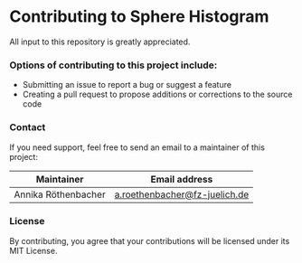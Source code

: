 # Contributing to Sphere Histogram

All input to this repository is greatly appreciated. 


### Options of contributing to this project include:
- Submitting an issue to report a bug or suggest a feature
- Creating a pull request to propose additions or corrections to the source code

### Contact
If you need support, feel free to send an email to a maintainer of this project:

| Maintainer | Email address | 
|-|-|
| Annika Röthenbacher | a.roethenbacher@fz-juelich.de | 

### License
By contributing, you agree that your contributions will be licensed under its MIT License.
